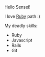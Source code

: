 Hello Sensei!

I love [Ruby](https://www.codeschool.com/paths/ruby) path :)

My deadly skills:
* Ruby
* Javascript
* Rails
* Git
